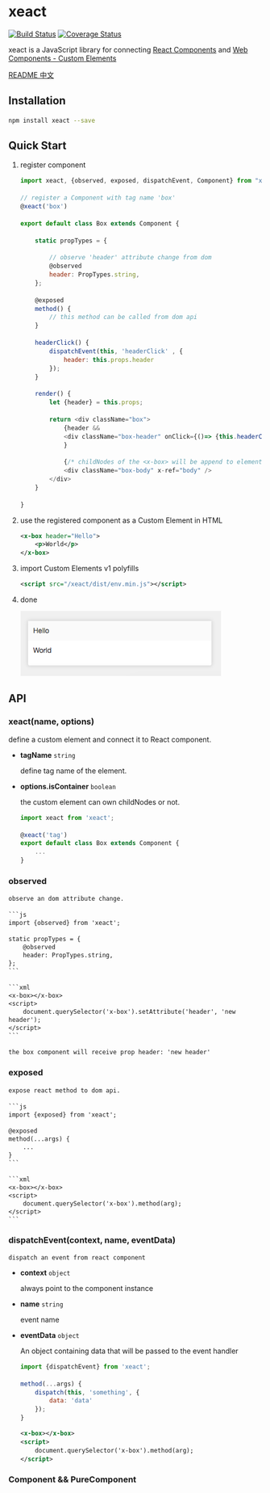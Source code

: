 # xeact

[![Build Status](https://travis-ci.org/pengzhanlee/xeact.svg?branch=master)](https://travis-ci.org/pengzhanlee/xeact)
[![Coverage Status](https://coveralls.io/repos/github/pengzhanlee/xeact/badge.svg?branch=master)](https://coveralls.io/github/pengzhanlee/xeact?branch=master)

xeact is a JavaScript library for connecting [React Components](https://reactjs.org/docs/react-component.html) and [Web Components - Custom Elements](https://w3c.github.io/webcomponents/spec/custom/)

[README 中文](README-zh_CN.md)

## Installation

```sh
npm install xeact --save
```

## Quick Start

1. register component

    ```js
    import xeact, {observed, exposed, dispatchEvent, Component} from "xeact";

    // register a Component with tag name 'box'
    @xeact('box')

    export default class Box extends Component {

        static propTypes = {

            // observe 'header' attribute change from dom
            @observed
            header: PropTypes.string,
        };

        @exposed
        method() {
            // this method can be called from dom api
        }

        headerClick() {
            dispatchEvent(this, 'headerClick' , {
                header: this.props.header
            });
        }

        render() {
            let {header} = this.props;

            return <div className="box">
                {header &&
                <div className="box-header" onClick={()=> {this.headerClick()}}>{header}</div>
                }

                {/* childNodes of the <x-box> will be append to element which has a `body` x-ref attribute. */}
                <div className="box-body" x-ref="body" />
            </div>
        }

    }
    ```

2. use the registered component as a Custom Element in HTML
    ```xml
    <x-box header="Hello">
        <p>World</p>
    </x-box>
    ```

3. import Custom Elements v1 polyfills
    ```xml
    <script src="/xeact/dist/env.min.js"></script>
    ```

4. done

    ![](https://raw.githubusercontent.com/pengzhanlee/xeact/master/docs/image/quickStart.png)


## API

### xeact(name, options)

define a custom element and connect it to React component.

- **tagName** `string`

    define tag name of the element.

- **options.isContainer** `boolean`

    the custom element can own childNodes or not.

    ```js
    import xeact from 'xeact';

    @xeact('tag')
    export default class Box extends Component {
        ...
    }
    ```

### observed

    observe an dom attribute change.

    ```js
    import {observed} from 'xeact';

    static propTypes = {
        @observed
        header: PropTypes.string,
    };
    ```

    ```xml
    <x-box></x-box>
    <script>
        document.querySelector('x-box').setAttribute('header', 'new header');
    </script>
    ```

    the box component will receive prop header: 'new header'

### exposed

    expose react method to dom api.

    ```js
    import {exposed} from 'xeact';

    @exposed
    method(...args) {
        ...
    }
    ```

    ```xml
    <x-box></x-box>
    <script>
        document.querySelector('x-box').method(arg);
    </script>
    ```


### dispatchEvent(context, name, eventData)

    dispatch an event from react component

- **context** `object`

    always point to the component instance

- **name** `string`

    event name

- **eventData** `object`

    An object containing data that will be passed to the event handler

    ```js
    import {dispatchEvent} from 'xeact';

    method(...args) {
        dispatch(this, 'something', {
            data: 'data'
        });
    }
    ```

    ```xml
    <x-box></x-box>
    <script>
        document.querySelector('x-box').method(arg);
    </script>
    ```


### Component && PureComponent


